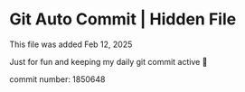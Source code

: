 # Git Auto Commit | Hidden File

This file was added Feb 12, 2025

Just for fun and keeping my daily git commit active 🤪

commit number: 1850648

